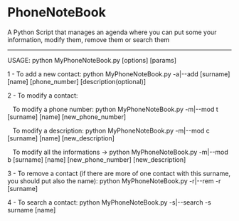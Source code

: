 # PhoneNoteBook

A Python Script that manages an agenda where you can put some your information, modify them, remove them or search them
<hr>
USAGE:
python MyPhoneNoteBook.py [options] [params] <br>

1 - To add a new contact: python MyPhoneNoteBook.py -a|--add [surname] [name] [phone_number] [description(optional)] <br>

2 - To modify a contact: <br>

&nbsp;&nbsp; To modify a phone number: python MyPhoneNoteBook.py -m|--mod t [surname] [name] [new_phone_number] <br>

&nbsp;&nbsp; To modify a description: python MyPhoneNoteBook.py -m|--mod c [surname] [name] [new_description] <br>

&nbsp;&nbsp; To modify all the informations -> python MyPhoneNoteBook.py -m|--mod b [surname] [name] [new_phone_number] [new_description] <br>

3 - To remove a contact (if there are more of one contact with this surname, you should put also the name): python MyPhoneNoteBook.py -r|--rem -r [surname] <br>

4 - To search a contact: python MyPhoneNoteBook.py -s|--search -s surname [name]

